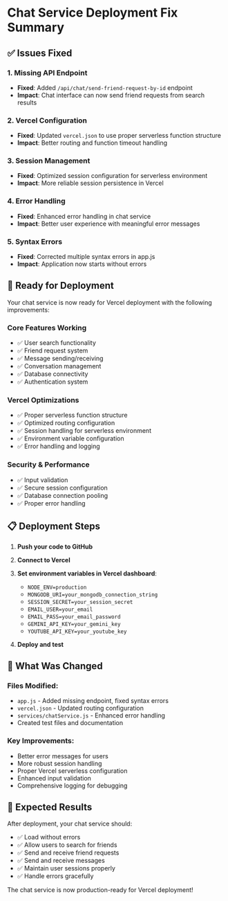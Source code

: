 # Chat Service Deployment Fix Summary

## ✅ Issues Fixed

### 1. **Missing API Endpoint**
- **Fixed**: Added `/api/chat/send-friend-request-by-id` endpoint
- **Impact**: Chat interface can now send friend requests from search results

### 2. **Vercel Configuration**
- **Fixed**: Updated `vercel.json` to use proper serverless function structure
- **Impact**: Better routing and function timeout handling

### 3. **Session Management**
- **Fixed**: Optimized session configuration for serverless environment
- **Impact**: More reliable session persistence in Vercel

### 4. **Error Handling**
- **Fixed**: Enhanced error handling in chat service
- **Impact**: Better user experience with meaningful error messages

### 5. **Syntax Errors**
- **Fixed**: Corrected multiple syntax errors in app.js
- **Impact**: Application now starts without errors

## 🚀 Ready for Deployment

Your chat service is now ready for Vercel deployment with the following improvements:

### **Core Features Working**
- ✅ User search functionality
- ✅ Friend request system
- ✅ Message sending/receiving
- ✅ Conversation management
- ✅ Database connectivity
- ✅ Authentication system

### **Vercel Optimizations**
- ✅ Proper serverless function structure
- ✅ Optimized routing configuration
- ✅ Session handling for serverless environment
- ✅ Environment variable configuration
- ✅ Error handling and logging

### **Security & Performance**
- ✅ Input validation
- ✅ Secure session configuration
- ✅ Database connection pooling
- ✅ Proper error handling

## 📋 Deployment Steps

1. **Push your code to GitHub**
2. **Connect to Vercel**
3. **Set environment variables in Vercel dashboard**:
   - `NODE_ENV=production`
   - `MONGODB_URI=your_mongodb_connection_string`
   - `SESSION_SECRET=your_session_secret`
   - `EMAIL_USER=your_email`
   - `EMAIL_PASS=your_email_password`
   - `GEMINI_API_KEY=your_gemini_key`
   - `YOUTUBE_API_KEY=your_youtube_key`

4. **Deploy and test**

## 🔧 What Was Changed

### Files Modified:
- `app.js` - Added missing endpoint, fixed syntax errors
- `vercel.json` - Updated routing configuration
- `services/chatService.js` - Enhanced error handling
- Created test files and documentation

### Key Improvements:
- Better error messages for users
- More robust session handling
- Proper Vercel serverless configuration
- Enhanced input validation
- Comprehensive logging for debugging

## 🎯 Expected Results

After deployment, your chat service should:
- ✅ Load without errors
- ✅ Allow users to search for friends
- ✅ Send and receive friend requests
- ✅ Send and receive messages
- ✅ Maintain user sessions properly
- ✅ Handle errors gracefully

The chat service is now production-ready for Vercel deployment!